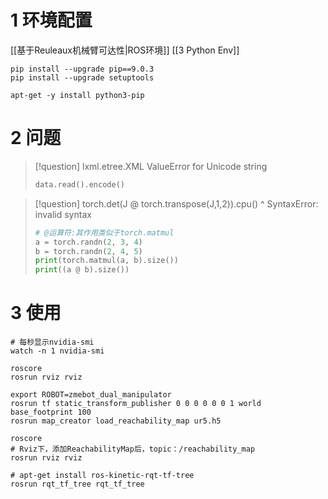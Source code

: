 # 1 环境配置

[[基于Reuleaux机械臂可达性|ROS环境]]
[[3 Python Env]]
```shell
pip install --upgrade pip==9.0.3  
pip install --upgrade setuptools

apt-get -y install python3-pip
```
# 2 问题

> [!question]
> lxml.etree.XML ValueError for Unicode string
> ```python
> data.read().encode()
> ```

> [!question]
> torch.det(J @ torch.transpose(J,1,2)).cpu() ^ SyntaxError: invalid syntax
> ```python
> # @运算符:其作用类似于torch.matmul
> a = torch.randn(2, 3, 4)
> b = torch.randn(2, 4, 5)
> print(torch.matmul(a, b).size())
> print((a @ b).size())
> ```

# 3 使用
```shell
# 每秒显示nvidia-smi
watch -n 1 nvidia-smi 

roscore
rosrun rviz rviz

export ROBOT=zmebot_dual_manipulator
rosrun tf static_transform_publisher 0 0 0 0 0 0 1 world base_footprint 100
rosrun map_creator load_reachability_map ur5.h5

roscore
# Rviz下，添加ReachabilityMap后，topic：/reachability_map
rosrun rviz rviz

# apt-get install ros-kinetic-rqt-tf-tree
rosrun rqt_tf_tree rqt_tf_tree
```


